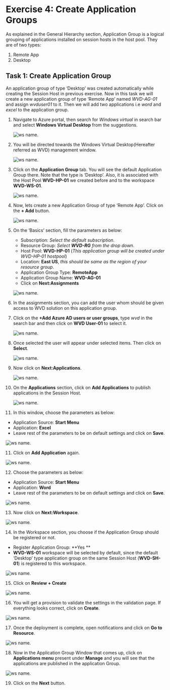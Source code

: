 # **Exercise 4: Create Application Groups** 

As explained in the General Hierarchy section, Application Group is a logical grouping of applications installed on session hosts in the host pool. They are of two types: 

1. Remote App 
2. Desktop 

## **Task 1: Create Application Group**

An application group of type ‘Desktop’ was created automatically while creating the Session Host in previous exercise. Now in this task we will create a new application group of type ‘Remote App’ named *WVD-AG-01* and assign *wvduser01* to it. Then we will add two applications i.e *word* and *excel* to the application group.

1. Navigate to Azure portal, then search for *Windows virtual* in search bar and select **Windows Virtual Desktop** from the suggestions.

   ![ws name.](media/a109.png)


2. You will be directed towards the Windows Virtual Desktop(Hereafter referred as WVD) management window.  

   ![ws name.](media/64.png)


3. Click on the **Application Group** tab. You will see the default Application Group there. Note that the type is ‘Desktop’. Also, it is associated with the Host Pool **WVD-HP-01** we created before and to the workspace **WVD-WS-01**. 

   ![ws name.](media/23.png)


4. Now, lets create a new Application Group of type ‘Remote App’. Click on the **+ Add** button. 

   ![ws name.](media/a18.png)


5. On the ‘Basics’ section, fill the parameters as below: 

      - Subscription: *Select the default subscription*.
      - Resource Group: *Select **WVD-RG** from the drop down*.
      - Host Pool: **WVD-HP-01** (*This application group will be created under WVD-HP-01 hostpool*)
      - Location: **East US**, *this should be same as the region of your resource group*.
      - Application Group Type: **RemoteApp** 
      - Application Group Name: **WVD-AG-01**
      - Click on **Next:Assignments**

   ![ws name.](media/72.png)

6. In the assignments section, you can add the user whom should be given access to WVD solution on this application group. 

7. Click on the **+Add Azure AD users or user groups**, type *wvd* in the search bar and then click on **WVD User-01** to select it.

   ![ws name.](media/73.png)


7. Once selected the user will appear under selected items. Then click on **Select**. 

   ![ws name.](media/74.png)


8. Now click on **Next:Applications**. 

   ![ws name.](media/75.png)


9. On the **Applications** section, click on **Add Applications** to publish applications in the Session Host. 

   ![ws name.](media/76.png)


10. In this window, choose the parameters as below: 

   - Application Source: **Start Menu**    
   - Application: **Excel**
   - Leave rest of the parameters to be on default settings and click on **Save**.
   
   ![ws name.](media/a34.png)
 
11. Click on **Add Application** again. 

   ![ws name.](media/31.png)

12. Choose the parameters as below: 

   - Application Source: **Start Menu**    
   - Application: **Word**   
   - Leave rest of the parameters to be on default settings and click on **Save**.

   ![ws name.](media/77.png)

13. Now click on **Next:Workspace**. 

   ![ws name.](media/78.png)

14. In the Workspace section, you choose if the Application Group should be registered or not.  

   - Register Application Group: **Yes **
   - **WVD-WS-01** workspace will be selected by default, since the default ‘Desktop’ type application group on the same Session Host (**WVD-SH-01**) is registered to this workspace.

   ![ws name.](media/79.png)

15. Click on **Review + Create**

   ![ws name.](media/35.png)


16. You will get a provision to validate the settings in the validation page. If everything looks correct, click on **Create**. 

   ![ws name.](media/80.png)


17. Once the deployment is complete, open notifications and click on **Go to Resource**. 

   ![ws name.](media/81.png)


18. Now in the Application Group Window that comes up, click on **Applications menu** present under **Manage** and you will see that the applications are published in the application Group. 

   ![ws name.](media/82.png)

19. Click on the **Next** button.
